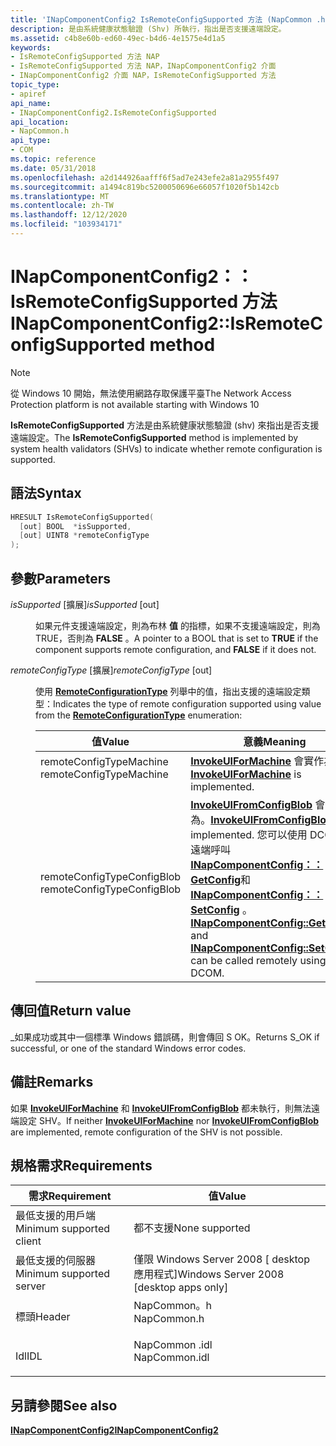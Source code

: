 ```yaml
---
title: 'INapComponentConfig2 IsRemoteConfigSupported 方法 (NapCommon .h) '
description: 是由系統健康狀態驗證 (Shv) 所執行，指出是否支援遠端設定。
ms.assetid: c4b8e60b-ed60-49ec-b4d6-4e1575e4d1a5
keywords:
- IsRemoteConfigSupported 方法 NAP
- IsRemoteConfigSupported 方法 NAP，INapComponentConfig2 介面
- INapComponentConfig2 介面 NAP，IsRemoteConfigSupported 方法
topic_type:
- apiref
api_name:
- INapComponentConfig2.IsRemoteConfigSupported
api_location:
- NapCommon.h
api_type:
- COM
ms.topic: reference
ms.date: 05/31/2018
ms.openlocfilehash: a2d144926aafff6f5ad7e243efe2a81a2955f497
ms.sourcegitcommit: a1494c819bc5200050696e66057f1020f5b142cb
ms.translationtype: MT
ms.contentlocale: zh-TW
ms.lasthandoff: 12/12/2020
ms.locfileid: "103934171"
---
```

# <a name="inapcomponentconfig2isremoteconfigsupported-method"></a><span data-ttu-id="0bfd4-106">INapComponentConfig2：： IsRemoteConfigSupported 方法</span><span class="sxs-lookup"><span data-stu-id="0bfd4-106">INapComponentConfig2::IsRemoteConfigSupported method</span></span>

> [!Note]  
> <span data-ttu-id="0bfd4-107">從 Windows 10 開始，無法使用網路存取保護平臺</span><span class="sxs-lookup"><span data-stu-id="0bfd4-107">The Network Access Protection platform is not available starting with Windows 10</span></span>

 

<span data-ttu-id="0bfd4-108">**IsRemoteConfigSupported** 方法是由系統健康狀態驗證 (shv) 來指出是否支援遠端設定。</span><span class="sxs-lookup"><span data-stu-id="0bfd4-108">The **IsRemoteConfigSupported** method is implemented by system health validators (SHVs) to indicate whether remote configuration is supported.</span></span>

## <a name="syntax"></a><span data-ttu-id="0bfd4-109">語法</span><span class="sxs-lookup"><span data-stu-id="0bfd4-109">Syntax</span></span>


```C++
HRESULT IsRemoteConfigSupported(
  [out] BOOL  *isSupported,
  [out] UINT8 *remoteConfigType
);
```



## <a name="parameters"></a><span data-ttu-id="0bfd4-110">參數</span><span class="sxs-lookup"><span data-stu-id="0bfd4-110">Parameters</span></span>

<dl> <dt>

<span data-ttu-id="0bfd4-111">*isSupported* \[擴展\]</span><span class="sxs-lookup"><span data-stu-id="0bfd4-111">*isSupported* \[out\]</span></span>
</dt> <dd>

<span data-ttu-id="0bfd4-112">如果元件支援遠端設定，則為布林 **值** 的指標，如果不支援遠端設定，則為 TRUE，否則為 **FALSE** 。</span><span class="sxs-lookup"><span data-stu-id="0bfd4-112">A pointer to a BOOL that is set to **TRUE** if the component supports remote configuration, and **FALSE** if it does not.</span></span>

</dd> <dt>

<span data-ttu-id="0bfd4-113">*remoteConfigType* \[擴展\]</span><span class="sxs-lookup"><span data-stu-id="0bfd4-113">*remoteConfigType* \[out\]</span></span>
</dt> <dd>

<span data-ttu-id="0bfd4-114">使用 [**RemoteConfigurationType**](/windows/win32/api/naptypes/ne-naptypes-remoteconfigurationtype) 列舉中的值，指出支援的遠端設定類型：</span><span class="sxs-lookup"><span data-stu-id="0bfd4-114">Indicates the type of remote configuration supported using value from the [**RemoteConfigurationType**](/windows/win32/api/naptypes/ne-naptypes-remoteconfigurationtype) enumeration:</span></span>



| <span data-ttu-id="0bfd4-115">值</span><span class="sxs-lookup"><span data-stu-id="0bfd4-115">Value</span></span>                                                                                                 | <span data-ttu-id="0bfd4-116">意義</span><span class="sxs-lookup"><span data-stu-id="0bfd4-116">Meaning</span></span>                                                                                                                                                                                                                                                                                         |
|-------------------------------------------------------------------------------------------------------|-------------------------------------------------------------------------------------------------------------------------------------------------------------------------------------------------------------------------------------------------------------------------------------------------|
| <dl> <span data-ttu-id="0bfd4-117"><dt>remoteConfigTypeMachine</dt></span><span class="sxs-lookup"><span data-stu-id="0bfd4-117"><dt>remoteConfigTypeMachine</dt></span></span> </dl>    | <span data-ttu-id="0bfd4-118">[**InvokeUIForMachine**](inapcomponentconfig2-invokeuiformachine.md) 會實作為。</span><span class="sxs-lookup"><span data-stu-id="0bfd4-118">[**InvokeUIForMachine**](inapcomponentconfig2-invokeuiformachine.md) is implemented.</span></span><br/>                                                                                                                                                                                                |
| <dl> <span data-ttu-id="0bfd4-119"><dt>remoteConfigTypeConfigBlob</dt></span><span class="sxs-lookup"><span data-stu-id="0bfd4-119"><dt>remoteConfigTypeConfigBlob</dt></span></span> </dl> | <span data-ttu-id="0bfd4-120">[**InvokeUIFromConfigBlob**](inapcomponentconfig2-invokeuifromconfigblob.md) 會實作為。</span><span class="sxs-lookup"><span data-stu-id="0bfd4-120">[**InvokeUIFromConfigBlob**](inapcomponentconfig2-invokeuifromconfigblob.md) is implemented.</span></span> <span data-ttu-id="0bfd4-121">您可以使用 DCOM 從遠端呼叫 [**INapComponentConfig：： GetConfig**](inapcomponentconfig-getconfig.md)和 [**INapComponentConfig：： SetConfig**](inapcomponentconfig-setconfig.md) 。</span><span class="sxs-lookup"><span data-stu-id="0bfd4-121">[**INapComponentConfig::GetConfig**](inapcomponentconfig-getconfig.md) and [**INapComponentConfig::SetConfig**](inapcomponentconfig-setconfig.md) can be called remotely using DCOM.</span></span><br/> |



 

</dd> </dl>

## <a name="return-value"></a><span data-ttu-id="0bfd4-122">傳回值</span><span class="sxs-lookup"><span data-stu-id="0bfd4-122">Return value</span></span>

<span data-ttu-id="0bfd4-123">\_如果成功或其中一個標準 Windows 錯誤碼，則會傳回 S OK。</span><span class="sxs-lookup"><span data-stu-id="0bfd4-123">Returns S\_OK if successful, or one of the standard Windows error codes.</span></span>

## <a name="remarks"></a><span data-ttu-id="0bfd4-124">備註</span><span class="sxs-lookup"><span data-stu-id="0bfd4-124">Remarks</span></span>

<span data-ttu-id="0bfd4-125">如果 [**InvokeUIForMachine**](inapcomponentconfig2-invokeuiformachine.md) 和 [**InvokeUIFromConfigBlob**](inapcomponentconfig2-invokeuifromconfigblob.md) 都未執行，則無法遠端設定 SHV。</span><span class="sxs-lookup"><span data-stu-id="0bfd4-125">If neither [**InvokeUIForMachine**](inapcomponentconfig2-invokeuiformachine.md) nor [**InvokeUIFromConfigBlob**](inapcomponentconfig2-invokeuifromconfigblob.md) are implemented, remote configuration of the SHV is not possible.</span></span>

## <a name="requirements"></a><span data-ttu-id="0bfd4-126">規格需求</span><span class="sxs-lookup"><span data-stu-id="0bfd4-126">Requirements</span></span>



| <span data-ttu-id="0bfd4-127">需求</span><span class="sxs-lookup"><span data-stu-id="0bfd4-127">Requirement</span></span> | <span data-ttu-id="0bfd4-128">值</span><span class="sxs-lookup"><span data-stu-id="0bfd4-128">Value</span></span> |
|-------------------------------------|------------------------------------------------------------------------------------------|
| <span data-ttu-id="0bfd4-129">最低支援的用戶端</span><span class="sxs-lookup"><span data-stu-id="0bfd4-129">Minimum supported client</span></span><br/> | <span data-ttu-id="0bfd4-130">都不支援</span><span class="sxs-lookup"><span data-stu-id="0bfd4-130">None supported</span></span><br/>                                                                |
| <span data-ttu-id="0bfd4-131">最低支援的伺服器</span><span class="sxs-lookup"><span data-stu-id="0bfd4-131">Minimum supported server</span></span><br/> | <span data-ttu-id="0bfd4-132">僅限 Windows Server 2008 \[ desktop 應用程式\]</span><span class="sxs-lookup"><span data-stu-id="0bfd4-132">Windows Server 2008 \[desktop apps only\]</span></span><br/>                                     |
| <span data-ttu-id="0bfd4-133">標頭</span><span class="sxs-lookup"><span data-stu-id="0bfd4-133">Header</span></span><br/>                   | <dl> <span data-ttu-id="0bfd4-134"><dt>NapCommon。h</dt></span><span class="sxs-lookup"><span data-stu-id="0bfd4-134"><dt>NapCommon.h</dt></span></span> </dl>   |
| <span data-ttu-id="0bfd4-135">Idl</span><span class="sxs-lookup"><span data-stu-id="0bfd4-135">IDL</span></span><br/>                      | <dl> <span data-ttu-id="0bfd4-136"><dt>NapCommon .idl</dt></span><span class="sxs-lookup"><span data-stu-id="0bfd4-136"><dt>NapCommon.idl</dt></span></span> </dl> |



## <a name="see-also"></a><span data-ttu-id="0bfd4-137">另請參閱</span><span class="sxs-lookup"><span data-stu-id="0bfd4-137">See also</span></span>

<dl> <dt>

[<span data-ttu-id="0bfd4-138">**INapComponentConfig2**</span><span class="sxs-lookup"><span data-stu-id="0bfd4-138">**INapComponentConfig2**</span></span>](inapcomponentconfig2.md)
</dt> </dl>

 

 





